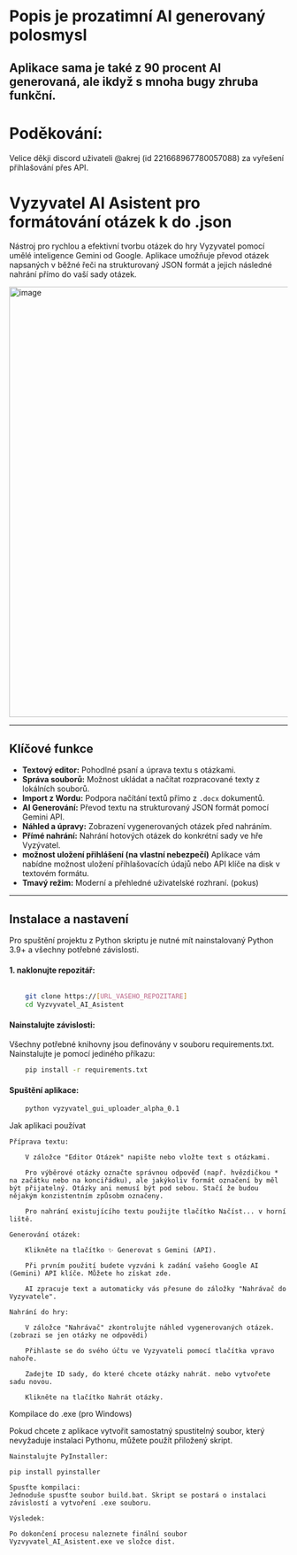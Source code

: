 # Popis je prozatimní AI generovaný polosmysl 
## Aplikace sama je také z 90 procent AI generovaná, ale ikdyž s mnoha bugy zhruba funkční. 

# Poděkování:
Velice děkji discord uživateli @akrej (id 221668967780057088) za vyřešení přihlašování přes API. 

# Vyzyvatel AI Asistent pro formátování otázek k do .json 
Nástroj pro rychlou a efektivní tvorbu otázek do hry Vyzyvatel pomocí umělé inteligence Gemini od Google. Aplikace umožňuje převod otázek napsaných v běžné řeči na strukturovaný JSON formát a jejich následné nahrání přímo do vaší sady otázek.

<img width="945" height="778" alt="image" src="https://github.com/user-attachments/assets/a13de119-8b3e-4ae0-979d-06042cbc0aa7" />

---

## Klíčové funkce

-   **Textový editor:** Pohodlné psaní a úprava textu s otázkami.
-   **Správa souborů:** Možnost ukládat a načítat rozpracované texty z lokálních souborů.
-   **Import z Wordu:** Podpora načítání textů přímo z `.docx` dokumentů.
-   **AI Generování:** Převod textu na strukturovaný JSON formát pomocí Gemini API.
-   **Náhled a úpravy:** Zobrazení vygenerovaných otázek před nahráním.
-   **Přímé nahrání:** Nahrání hotových otázek do konkrétní sady ve hře Vyzývatel.
-   **možnost uložení přihlášení (na vlastní nebezpečí)** Aplikace vám nabídne možnost uložení přihlašovacích údajů nebo API klíče na disk v textovém formátu.
-   **Tmavý režim:** Moderní a přehledné uživatelské rozhraní. (pokus)

---

## Instalace a nastavení

Pro spuštění projektu z Python skriptu je nutné mít nainstalovaný Python 3.9+ a všechny potřebné závislosti.

#### 1. naklonujte repozitář:
```bash

    git clone https://[URL_VASEHO_REPOZITARE]
    cd Vyzvyvatel_AI_Asistent
```

#### Nainstalujte závislosti:
Všechny potřebné knihovny jsou definovány v souboru requirements.txt. Nainstalujte je pomocí jediného příkazu:
```bash
    pip install -r requirements.txt
```
#### Spuštění aplikace:
```bash
    python vyzyvatel_gui_uploader_alpha_0.1
```
Jak aplikaci používat

    Příprava textu:

        V záložce "Editor Otázek" napište nebo vložte text s otázkami.

        Pro výběrové otázky označte správnou odpověď (např. hvězdičkou * na začátku nebo na konciřádku), ale jakýkoliv formát označení by měl být přijatelný. Otázky ani nemusí být pod sebou. Stačí že budou nějakým konzistentním způsobm označeny.

        Pro nahrání existujícího textu použijte tlačítko Načíst... v horní liště.

    Generování otázek:

        Klikněte na tlačítko ✨ Generovat s Gemini (API).

        Při prvním použití budete vyzváni k zadání vašeho Google AI (Gemini) API klíče. Můžete ho získat zde.

        AI zpracuje text a automaticky vás přesune do záložky "Nahrávač do Vyzyvatele".

    Nahrání do hry:

        V záložce "Nahrávač" zkontrolujte náhled vygenerovaných otázek.(zobrazi se jen otázky ne odpovědi)

        Přihlaste se do svého účtu ve Vyzyvateli pomocí tlačítka vpravo nahoře.

        Zadejte ID sady, do které chcete otázky nahrát. nebo vytvořete sadu novou. 

        Klikněte na tlačítko Nahrát otázky.

Kompilace do .exe (pro Windows)

Pokud chcete z aplikace vytvořit samostatný spustitelný soubor, který nevyžaduje instalaci Pythonu, můžete použít přiložený skript.

    Nainstalujte PyInstaller:

    pip install pyinstaller

    Spusťte kompilaci:
    Jednoduše spusťte soubor build.bat. Skript se postará o instalaci závislostí a vytvoření .exe souboru.

    Výsledek:

    Po dokončení procesu naleznete finální soubor Vyzvyvatel_AI_Asistent.exe ve složce dist.




